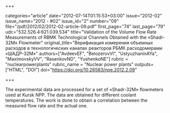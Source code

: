 +++

categories="article"
date="2012-07-14T01:15:53+03:00"
issue="2012-02"
issue_name="2012 - #02"
issue_id="2"
number="09"
file="/pdf/2012/02/2012-02-article-09.pdf"
first_page="74"
last_page="79"
udc="532.526.4:621.039.534"
title="Validation of the Volume Flow Rate Measurements of RBMK Technological Channels Obtained with the «Shadr-32M» Flowmeter"
original_title="Верификация измерения объемных расходов в технологических каналах реакторов РБМК расходомерами «ШАДР-32М»"
authors=["AvdeevEF", "BelozerovVI", "UstyuzhaninAYa", "MaximovskyVV", "RasenkovND", "YushenkoNE"]
rubric = "nuclearpowerplants"
rubric_name = "Nuclear power plants"
outputs=["HTML", "DOI"]
doi="https://doi.org/10.26583/npe.2012.2.09"

+++

The experimental data are processed for a set of «Shadr-32M» flowmeters used at Kursk NPP. The data are obtained for different coolant temperatures. The work is done to obtain a correlation between the measured flow rate and the actual one.
